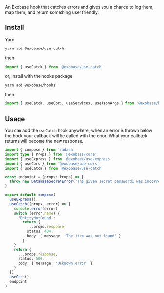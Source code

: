 An Exobase hook that catches errors and gives you a chance to log them, map them, and return something user friendly.

## Install

Yarn

```sh
yarn add @exobase/use-catch
```

then

```ts
import { useCatch } from '@exobase/use-catch'
```

or, install with the hooks package

```sh
yarn add @exobase/hooks
```

then

```ts
import { useCatch, useCors, useServices, useJsonArgs } from '@exobase/hooks'
```

## Usage

You can add the `useCatch` hook anywhere, when an error is thrown below the hook your callback will be called with the error. What your callback returns will become the new response.

```ts
import { compose } from 'radash'
import type { Props } from '@exobase/core'
import { useExpress } from '@exobaes/use-express'
import { useCors } from '@exobase/use-cors'
import { useCatch } from '@exobase/use-catch'

const endpoint = (props: Props) => {
  throw new DatabaseSecretError('The given secret password1 was incorrect')
}

export default compose(
  useExpress(),
  useCatch((props, error) => {
    console.error(error)
    switch (error.name) {
      'EntityNotFound':
        return { 
          ...props.response, 
          status: 404, 
          body: { message: 'The item was not found' } 
        }
    }
    return { 
      ...props.response, 
      status: 500, 
      body: { message: 'Unknown error' } 
    }
  })
  useCors(),
  endpoint
)
```
